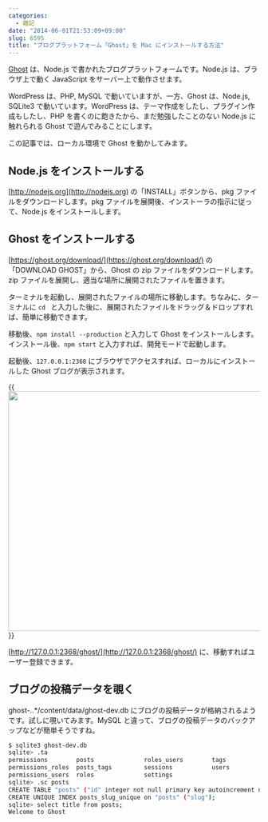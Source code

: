 ```yaml
---
categories:
  - 雑記
date: "2014-06-01T21:53:09+09:00"
slug: 6595
title: "ブログプラットフォーム「Ghost」を Mac にインストールする方法"
---
```


[Ghost](https://ghost.org/) は、Node.js で書かれたブログプラットフォームです。Node.js は、ブラウザ上で動く JavaScript をサーバー上で動作させます。

WordPress は、PHP, MySQL で動いていますが、一方、Ghost は、Node.js, SQLite3 で動いています。WordPress は、テーマ作成をしたし、プラグイン作成もしたし、PHP を書くのに飽きたから、まだ勉強したことのない Node.js に触れられる Ghost で遊んでみることにします。

この記事では、ローカル環境で Ghost を動かしてみます。

## Node.js をインストールする

[http://nodejs.org](http://nodejs.org) の「INSTALL」ボタンから、pkg ファイルをダウンロードします。pkg ファイルを展開後、インストーラの指示に従って、Node.js をインストールします。

## Ghost をインストールする

[https://ghost.org/download/](https://ghost.org/download/) の「DOWNLOAD GHOST」から、Ghost の zip ファイルをダウンロードします。zip ファイルを展開し、適当な場所に展開されたファイルを置きます。

ターミナルを起動し、展開されたファイルの場所に移動します。ちなみに、ターミナルに `cd ` と入力した後に、展開されたファイルをドラッグ＆ドロップすれば、簡単に移動できます。

移動後、`npm install --production` と入力して Ghost をインストールします。インストール後、`npm start` と入力すれば、開発モードで起動します。

起動後、`127.0.0.1:2368` にブラウザでアクセスすれば、ローカルにインストールした Ghost ブログが表示されます。

{{<img alt="" src="/images/2014/06/6595_1.png" width="640" height="480">}}

[http://127.0.0.1:2368/ghost/](http://127.0.0.1:2368/ghost/) に、移動すればユーザー登録できます。

## ブログの投稿データを覗く

ghost-*.*.*/content/data/ghost-dev.db にブログの投稿データが格納されるようです。試しに覗いてみます。MySQL と違って、ブログの投稿データのバックアップなどが簡単そうですね。

```bash
$ sqlite3 ghost-dev.db
sqlite> .ta
permissions        posts              roles_users        tags             
permissions_roles  posts_tags         sessions           users            
permissions_users  roles              settings
sqlite> .sc posts
CREATE TABLE "posts" ("id" integer not null primary key autoincrement not null, "uuid" varchar(36) not null, "title" varchar(150) not null, "slug" varchar(150) not null, "markdown" text, "html" text, "image" text, "featured" tinyint not null default '0', "page" tinyint not null default '0', "status" varchar(150) not null default 'draft', "language" varchar(6) not null default 'en_US', "meta_title" varchar(150), "meta_description" varchar(200), "author_id" integer not null, "created_at" datetime not null, "created_by" integer not null, "updated_at" datetime, "updated_by" integer, "published_at" datetime, "published_by" integer);
CREATE UNIQUE INDEX posts_slug_unique on "posts" ("slug");
sqlite> select title from posts;
Welcome to Ghost
```
